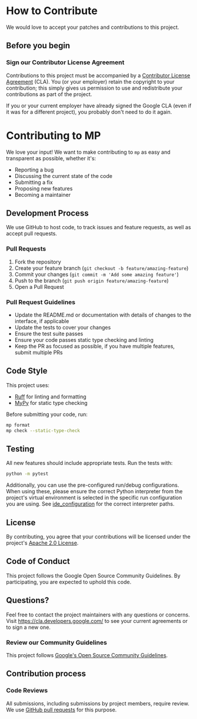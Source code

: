 # How to Contribute

We would love to accept your patches and contributions to this project.

## Before you begin

### Sign our Contributor License Agreement

Contributions to this project must be accompanied by a
[Contributor License Agreement](https://cla.developers.google.com/about) (CLA).
You (or your employer) retain the copyright to your contribution; this simply
gives us permission to use and redistribute your contributions as part of the
project.

If you or your current employer have already signed the Google CLA (even if it
was for a different project), you probably don't need to do it again.
# Contributing to MP

We love your input! We want to make contributing to `mp` as easy and transparent as possible, whether it's:

- Reporting a bug
- Discussing the current state of the code
- Submitting a fix
- Proposing new features
- Becoming a maintainer

## Development Process

We use GitHub to host code, to track issues and feature requests, as well as accept pull requests.

### Pull Requests

1. Fork the repository
2. Create your feature branch (`git checkout -b feature/amazing-feature`)
3. Commit your changes (`git commit -m 'Add some amazing feature'`)
4. Push to the branch (`git push origin feature/amazing-feature`)
5. Open a Pull Request

### Pull Request Guidelines

- Update the README.md or documentation with details of changes to the interface, if applicable
- Update the tests to cover your changes
- Ensure the test suite passes
- Ensure your code passes static type checking and linting
- Keep the PR as focused as possible, if you have multiple features, submit multiple PRs

## Code Style

This project uses:

- [Ruff](https://github.com/charliermarsh/ruff) for linting and formatting
- [MyPy](https://mypy.readthedocs.io/) for static type checking

Before submitting your code, run:

```bash
mp format
mp check --static-type-check
```

## Testing

All new features should include appropriate tests. Run the tests with:

```bash
python -m pytest
```

Additionally, you can use the pre-configured run/debug configurations. When using these, please ensure the correct Python interpreter from the project's virtual environment is selected in the specific run configuration you are using. See [ide_configuration](installation.md#ide-configuration) for the correct interpreter paths.
## License

By contributing, you agree that your contributions will be licensed under the project's [Apache 2.0 License](../LICENSE).

## Code of Conduct

This project follows the Google Open Source Community Guidelines. By participating, you are expected to uphold this code.

## Questions?

Feel free to contact the project maintainers with any questions or concerns.
Visit <https://cla.developers.google.com/> to see your current agreements or to
sign a new one.

### Review our Community Guidelines

This project follows [Google's Open Source Community
Guidelines](https://opensource.google/conduct/).

## Contribution process

### Code Reviews

All submissions, including submissions by project members, require review. We
use [GitHub pull requests](https://docs.github.com/articles/about-pull-requests)
for this purpose.
